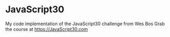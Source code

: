 # JavaScript30
My code implementation of the JavaScript30 challenge from Wes Bos
Grab the course at https://JavaScript30.com
